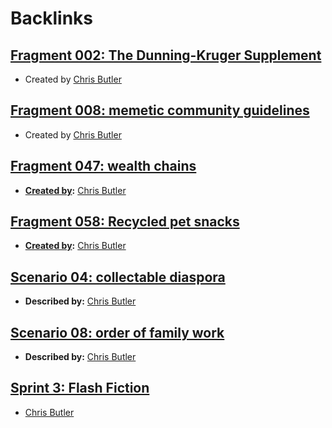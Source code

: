 
# Backlinks
## [Fragment 002: The Dunning-Kruger Supplement](<Fragment 002: The Dunning-Kruger Supplement.md>)
- Created by [Chris Butler](<Chris Butler.md>)

## [Fragment 008: memetic community guidelines](<Fragment 008: memetic community guidelines.md>)
- Created by [Chris Butler](<Chris Butler.md>)

## [Fragment 047: wealth chains](<Fragment 047: wealth chains.md>)
- **[Created by](<Created by.md>):** [Chris Butler](<Chris Butler.md>)

## [Fragment 058: Recycled pet snacks](<Fragment 058: Recycled pet snacks.md>)
- **[Created by](<Created by.md>):** [Chris Butler](<Chris Butler.md>)

## [Scenario 04: collectable diaspora](<Scenario 04: collectable diaspora.md>)
- **Described by:** [Chris Butler](<Chris Butler.md>)

## [Scenario 08: order of family work](<Scenario 08: order of family work.md>)
- **Described by:** [Chris Butler](<Chris Butler.md>)

## [Sprint 3: Flash Fiction](<Sprint 3: Flash Fiction.md>)
- [Chris Butler](<Chris Butler.md>)

